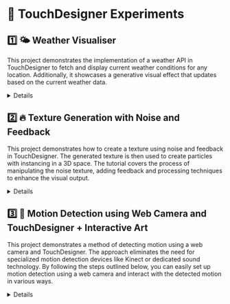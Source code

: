 # 🧰 TouchDesigner Experiments

## 1️⃣ 🌤️ Weather Visualiser
This project demonstrates the implementation of a weather API in TouchDesigner to fetch and display current weather conditions for any location. Additionally, it showcases a generative visual effect that updates based on the current weather data.
<details>

### Project Overview

The project consists of the following key components and features:

- Weather API integration: Utilizes the Visual Crossing API for fetching current weather conditions. The API offers metered pricing and user-friendly documentation.
- Parameterized functionality: Customizable parameters for location, API key, and update frequency allow users to configure the weather data fetching process.
- JSON parsing: TouchDesigner's JSON DAT is used to parse the received weather data and extract specific elements of interest.
- Generative visual effect: A placeholder effect is created using noise and color palettes. The effect is dynamically updated based on the current weather data, with temperature as an example.
- User-friendly interface: The location, weather information, and visual effect parameters are displayed on-screen, providing a user-friendly and interactive experience.

### Requirements

To run this project, you need the following:

- TouchDesigner: Install [TouchDesigner](https://www.derivative.ca/099/Downloads/) if you haven't already.
- Visual Crossing API key: Create an account on the Visual Crossing website and obtain an API key.

### Usage

1. Clone or download the project repository.
2. Open the project in TouchDesigner.
3. Customize the location, API key, and update frequency parameters according to your requirements.
4. Run the project by executing the necessary nodes and operators.
5. The visual effect will be displayed, overlaid with the current location and weather information.
6. The effect will update automatically based on the specified update frequency and current weather conditions.


</details>



## 2️⃣ 🔥 Texture Generation with Noise and Feedback

This project demonstrates how to create a texture using noise and feedback in TouchDesigner. The generated texture is then used to create particles with instancing in a 3D space. The tutorial covers the process of manipulating the noise texture, adding feedback and processing techniques to enhance the visual output.

<details>

### Usage

- Press the `1` key to reset the feedback and seed values.
- Experiment with different parameters to modify the appearance of the texture and particles.
- Explore the options for noise, feedback, slope, blur, limit, and post-processing to create unique visual effects.

</details>




## 3️⃣ 🎥 Motion Detection using Web Camera and TouchDesigner + Interactive Art

This project demonstrates a method of detecting motion using a web camera and TouchDesigner. The approach eliminates the need for specialized motion detection devices like Kinect or dedicated sound technology. By following the steps outlined below, you can easily set up motion detection using a web camera and interact with the detected motion in various ways.

<details>


### Motion Detection Setup

1. Add a "Video Device In" TOP to your TouchDesigner project.
2. Create a "Texture 3D" TOP with a buffer of 20 frames.
3. Add a "Time Machine" TOP and a "Constant" TOP to the project.
4. Adjust the parameters of the "Time Machine" TOP:
   - Set the black offset to 0.
   - Set the white offset to -20.
5. Connect the "Video Device In" TOP to the "Texture 3D" TOP.
6. Connect the "Texture 3D" TOP to both the "Time Machine" TOP and the "Constant" TOP.
7. Add a "Composite" TOP and connect the camera and delayed video inputs:
   - Connect the "Video Device In" TOP to the first input.
   - Connect the output of the "Time Machine" TOP to the second input.
   - Set the operation to "Subtractive."
8. Add a "Threshold" TOP and adjust the threshold value (e.g., 0.07).
9. Optionally, apply a blur effect to enhance the motion detection.
10. You now have a motion detection system in place!

### Usage and Limitations

- The motion detection system can be used to interact with other elements in your TouchDesigner project, such as a reaction diffusion feedback loop or particle effects.
- The method works best with inputs that have a fair amount of contrast and a static background.
- Please note that there may be a slight lag of about a second, which can be reduced by adjusting the white offset parameter.





